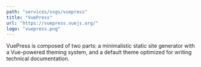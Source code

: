 ```yaml
---
path: "services/ssgs/vuepress"
title: "VuePress"
url: "https://vuepress.vuejs.org/"
logo: "vuepress.png"
---
```


VuePress is composed of two parts: a minimalistic static site generator with a Vue-powered theming system, and a default theme optimized for writing technical documentation.
